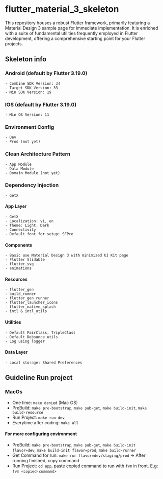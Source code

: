 # flutter_material_3_skeleton

This repository houses a robust Flutter framework, primarily featuring a Material Design 3 sample page for immediate implementation. It is enriched with a suite of fundamental utilities frequently employed in Flutter development, offering a comprehensive starting point for your Flutter projects.

## Skeleton info

### Android (default by Flutter 3.19.0)

    - Combine SDK Version: 34
    - Target SDK Version: 33
    - Min SDK Version: 19

### IOS (default by Flutter 3.19.0)

    - Min OS Version: 11

### Environment Config

    - Dev
    - Prod (not yet)

### Clean Architecture Pattern

    - App Module
    - Data Module
    - Domain Module (not yet)

### Dependency Injection

    - GetX

#### App Layer

    - GetX
    - Localization: vi, en
    - Theme: Light, Dark
    - Connectivity
    - Default font for setup: SFPro

#### Components

    - Basic use Material Design 3 with minimized UI Kit page
    - Flutter Slidable
    - flutter_svg
    - animations

#### Resources

    - flutter_gen
    - build_runner
    - flutter_gen_runner
    - flutter_launcher_icons
    - flutter_native_splash
    - intl & intl_utils

#### Utilities

    - Default PairClass, TripleClass
    - Default Debounce utils
    - Log using logger

#### Data Layer

    - Local storage: Shared Preferences

## Guideline Run project

### MacOs

- One time: `make denied` (Mac OS)
- PreBuild: `make pre-bootstrap`, `make pub-get`, `make build-init`, `make build-resource`
- Run Project: `make run-dev`
- Everytime after coding: `make all`

#### For more configuring environment
- PreBuild: `make pre-bootstrap`, `make pub-get`, `make build-init flavor=dev`, `make build-init flavor=prod`, `make build-runner`
- Get Command for run: `make run flavor=dev/staging/prod` -> After running finished, copy command
- Run Project: `cd app`, paste copied command to run with `fvm` in front. E.g: `fvm <copied-command>`